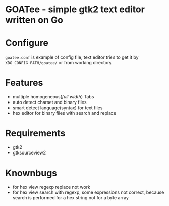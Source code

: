 # GOATee - simple gtk2 text editor written on Go

# Configure

`goatee.conf` is example of config file, text editor tries to get it by `XDG_CONFIG_PATH/goatee/` or from working directory.

# Features

 * multiple homogeneous(*full width*) Tabs
 * auto detect charset and binary files
 * smart detect language(syntax) for text files
 * hex editor for binary files with search and replace

# Requirements
 
 * gtk2
 * gtksourceview2 


# Knownbugs
 * for hex view regexp replace not work
 * for hex view search with regexp, some expressions not correct, because search is performed for a hex string not for a byte array